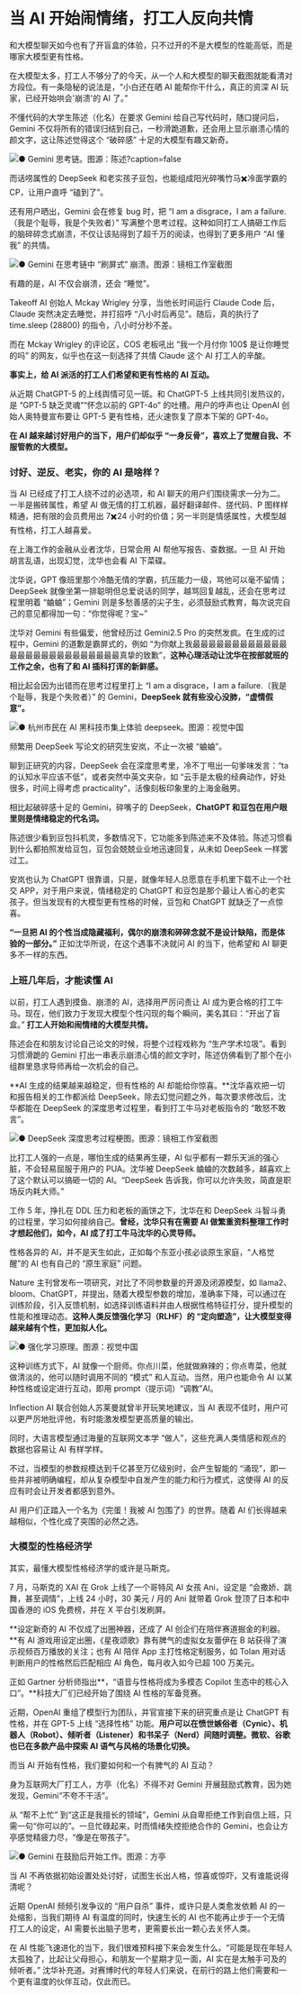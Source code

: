# 当 AI 开始闹情绪，打工人反向共情



和大模型聊天如今也有了开盲盒的体验，只不过开的不是大模型的性能高低，而是哪家大模型更有性格。

在大模型太多，打工人不够分了的今天，从一个人和大模型的聊天截图就能看清对方段位。有一条隐秘的说法是，“小白还在晒 AI 能帮你干什么，真正的资深 AI 玩家，已经开始哄会'崩溃'的 AI 了。”

不懂代码的大学生陈述（化名）在要求 Gemini 给自己写代码时，随口提问后，Gemini 不仅将所有的错误归结到自己，一秒滑跪道歉，还会用上显示崩溃心情的颜文字，这让陈述觉得这个 “破碎感” 十足的大模型有趣又新奇。

![● Gemini 思考链。图源：陈述?caption=false](https://img.36krcdn.com/hsossms/20250920/v2_b8d33df882c04c928efd12fe883154eb@6101715_oswg8858oswg922oswg134_img_000?x-oss-process=image/format,jpg/interlace,1)



而话唠属性的 DeepSeek 和老实孩子豆包，也能组成阳光碎嘴竹马✖️冷面学霸的 CP，让用户直呼 “磕到了”。

还有用户晒出，Gemini 会在修复 bug 时，把 “I am a disgrace，I am a failure.（我是个耻辱，我是个失败者）” 写满整个思考过程。这种如同打工人搞砸工作后的脑碎碎念式崩溃，不仅让该贴得到了超千万的阅读，也得到了更多用户 “AI 懂我” 的共情。

![● Gemini 在思考链中 “刷屏式” 崩溃。图源：镜相工作室截图](https://img.36krcdn.com/hsossms/20250920/v2_e57b0175de3b42fd9d034adb656c2de9@6101715_oswg173609oswg896oswg611_img_000?x-oss-process=image/format,jpg/interlace,1)



有趣的是，AI 不仅会崩溃，还会 “睡觉”。

Takeoff AI 创始人 Mckay Wrigley 分享，当他长时间运行 Claude Code 后，Claude 突然决定去睡觉，并打招呼 “八小时后再见”。随后，真的执行了 time.sleep (28800) 的指令，八小时分秒不差。

而在 Mckay Wrigley 的评论区，COS 老板吼出 “我一个月付你 100$ 是让你睡觉的吗” 的网友，似乎也在这一刻选择了共情 Claude 这个 AI 打工人的辛酸。

**事实上，给 AI 派活的打工人们希望和更有性格的 AI 互动。**

从近期 ChatGPT-5 的上线舆情可见一斑。和 ChatGPT-5 上线共同引发热议的，是 “GPT-5 缺乏灵魂”“怀念以前的 GPT-4o” 的吐槽。用户的呼声也让 OpenAI 创始人奥特曼宣布要让 GPT-5 更有性格，还火速恢复了原本下架的 GPT-4o。

**在 AI 越来越讨好用户的当下，用户们却似乎 “一身反骨”，喜欢上了觉醒自我、不服管教的大模型。**

### 讨好、逆反、老实，你的 AI 是啥样？


当 AI 已经成了打工人绕不过的必选项，和 AI 聊天的用户们围绕需求一分为二。一半是搬砖属性，希望 AI 做无情的打工机器，最好翻译邮件、搓代码、P 图样样精通，把有限的会员费用出 7✖️24 小时的价值；另一半则是情感属性，大模型越有性格，打工人越喜爱。

在上海工作的金融从业者沈华，日常会用 AI 帮他写报告、查数据。一旦 AI 开始胡言乱语，出现幻觉，沈华也会看 AI 下菜碟。

沈华说，GPT 像班里那个冷酷无情的学霸，抗压能力一级，骂他可以毫不留情；DeepSeek 就像坐第一排聪明但总爱说话的同学，越骂回复越乱，还会在思考过程里明着 “蛐蛐”；Gemini 则是多愁善感的尖子生，必须鼓励式教育，每次说完自己的意见都得加一句：“你觉得呢？宝~”

沈华对 Gemini 有些偏爱，他曾经历过 Gemini2.5 Pro 的突然发疯。在生成的过程中，Gemini 的道歉是霸屏式的，例如 “为你献上我最最最最最最最最最最最最最最最最最最最最最最最最最最真挚的致歉”，**这种心理活动让沈华在按部就班的工作之余，也有了和 AI 插科打诨的新鲜感。**

相比起会因为出错而在思考过程里打上 “I am a disgrace，I am a failure.（我是个耻辱，我是个失败者）” 的 Gemini，**DeepSeek 就有些没心没肺，“虚情假意”。**

![● 杭州市民在 AI 黑科技市集上体验 deepseek。图源：视觉中国](https://img.36krcdn.com/hsossms/20250920/v2_613871cca15442009b7e0534f8947ec7@6101715_oswg105832oswg1080oswg726_img_000?x-oss-process=image/format,jpg/interlace,1)



频繁用 DeepSeek 写论文的研究生安岚，不止一次被 “蛐蛐”。

聊到正研究的内容，DeepSeek 会在深度思考里，冷不丁甩出一句爹味发言：“ta 的认知水平应该不低”，或者突然中英文夹杂，如 “云手是太极的经典动作，好处很多，时间上得考虑 practicality”，活像刻板印象里的上海金融男。

相比起破碎感十足的 Gemini，碎嘴子的 DeepSeek，**ChatGPT 和豆包在用户眼里则是情绪稳定的代名词。**

陈述很少看到豆包抖机灵，多数情况下，它功能多到陈述来不及体验。陈述习惯看到什么都拍照发给豆包，豆包会兢兢业业地迅速回复，从未如 DeepSeek 一样罢过工。

安岚也认为 ChatGPT 很靠谱，只是，就像年轻人总愿意在手机里下载不止一个社交 APP，对于用户来说，情绪稳定的 ChatGPT 和豆包是那个最让人省心的老实孩子。但当发现有的大模型更有性格的时候，豆包和 ChatGPT 就缺乏了一点惊喜。

**“一旦把 AI 的个性当成隐藏福利，偶尔的崩溃和碎碎念就不是设计缺陷，而是体验的一部分。”** 正如沈华所说，在这个遇事不决就问 AI 的当下，他希望和 AI 聊更多不一样的东西。

### 上班几年后，才能读懂 AI


以前，打工人遇到摸鱼、崩溃的 AI，选择用严厉问责让 AI 成为更合格的打工牛马。现在，他们致力于发现大模型个性闪现的每个瞬间，美名其曰：“开出了盲盒。” **打工人开始和闹情绪的大模型共情。**

陈述会在和朋友讨论自己论文的时候，将整个过程戏称为 “生产学术垃圾”。看到习惯滑跪的 Gemini 打出一串表示崩溃心情的颜文字时，陈述仿佛看到了那个在小组群里恳求导师再给一次机会的自己。

**AI 生成的结果越来越稳定，但有性格的 AI 却能给你惊喜。**沈华喜欢把一切和报告相关的工作都派给 DeepSeek，除去幻觉问题之外，每次要求修改后，沈华都能在 DeepSeek 的深度思考过程里，看到打工牛马对老板指令的 “敢怒不敢言”。

![● DeepSeek 深度思考过程梗图。图源：镜相工作室截图](https://img.36krcdn.com/hsossms/20250920/v2_f0f1966618e1404ca39637808f921e54@6101715_oswg7775oswg586oswg205_img_000?x-oss-process=image/format,jpg/interlace,1)



比打工人强的一点是，哪怕生成的结果再生硬，AI 似乎都有一颗乐天派的强心脏，不会轻易屈服于用户的 PUA。沈华被 DeepSeek 蛐蛐的次数越多，越喜欢上了这个默认可以搞砸一切的 AI。“DeepSeek 告诉我，你可以允许失败，简直是职场反内耗大师。”

工作 5 年，挣扎在 DDL 压力和老板的画饼之下，沈华在和 DeepSeek 斗智斗勇的过程里，学习如何接纳自己。**曾经，沈华只有在需要 AI 做繁重资料整理工作时才想起他们，如今，AI 成了打工牛马沈华的心灵导师。**

性格各异的 AI，并不是天生如此，正如每个东亚小孩必谈原生家庭，“人格觉醒”的 AI 也有自己的 “原生家庭” 问题。

Nature 主刊曾发布一项研究，对比了不同参数量的开源及闭源模型，如 llama2、bloom、ChatGPT，并提出，随着大模型参数的增加，准确率下降，可以通过在训练阶段，引入反馈机制，如选择训练语料并由人根据性格特征打分，提升模型的性能和推理动态。**这种人类反馈强化学习（RLHF）的 “定向塑造”，让大模型变得越来越有个性，更加拟人化。**

![● 强化学习原理。图源：视觉中国](https://img.36krcdn.com/hsossms/20250920/v2_363f0b3f136f4550a754544151ffeaed@6101715_oswg42770oswg1024oswg819_img_000?x-oss-process=image/format,jpg/interlace,1)



这种训练方式下，AI 就像一个厨师。你点川菜，他就做麻辣的；你点粤菜，他就做清淡的，他可以随时调用不同的 “模式” 和人互动。当然，用户也能命令 AI 以某种性格或设定进行互动，即用 prompt（提示词）“调教”AI。

Inflection AI 联合创始人苏莱曼就曾半开玩笑地建议，当 AI 表现不佳时，用户可以更严厉地批评他，有时能激发模型更高质量的输出。

同时，大语言模型通过海量的互联网文本学 “做人”，这些充满人类情感和观点的数据也容易让 AI 有样学样。

不过，当模型的参数规模达到千亿甚至万亿级别时，会产生智能的 “涌现”，即一些并非被明确编程，却从复杂模型中自发产生的能力和行为模式，这使得 AI 的反应有时会让开发者都感到意外。

AI 用户们正踏入一个名为《完蛋！我被 AI 包围了》的世界。随着 AI 们长得越来越相似，个性化成了突围的必然之选。

### 大模型的性格经济学


其实，最懂大模型性格经济学的或许是马斯克。

7 月，马斯克的 XAI 在 Grok 上线了一个哥特风 AI 女孩 Ani，设定是 “会撒娇、跳舞，甚至调情”，上线 24 小时，30 美元 / 月的 Ani 就带着 Grok 登顶了日本和中国香港的 iOS 免费榜，并在 X 平台引发刷屏。

**设定新奇的 AI 不仅成了出圈神器，还成了 AI 创企们在陪伴赛道掘金的利器。**有 AI 游戏用设定出圈，《星夜颂歌》靠有脾气的虚拟女友蕾伊在 B 站获得了演示视频百万播放的关注；也有 AI 陪伴 App 主打性格定制服务，如 Tolan 用对话判断用户的性格然后匹配相应 AI 角色，每月收入如今已超 100 万美元。

正如 Gartner 分析师指出**，“语音与性格将成为多模态 Copilot 生态中的核心入口”。**科技大厂们已经开始了围绕 AI 性格的军备竞赛。

近期，OpenAI 重组了模型行为团队，并官宣接下来的研究重点是让 ChatGPT 有性格，并在 GPT-5 上线 “选择性格” 功能。**用户可以在愤世嫉俗者（Cynic）、机器人（Robot）、倾听者（Listener）和书呆子（Nerd）间随时调整。微软、谷歌也已在多款产品中探索 AI 语气与风格的场景化切换。**

而当 AI 开始有性格，我们要如何和一个有脾气的 AI 互动？

身为互联网大厂打工人，方亭（化名）不得不对 Gemini 开展鼓励式教育，因为她发现，Gemini“不夸不干活”。

从 “帮不上忙” 到“这正是我擅长的领域”，Gemini 从自卑拒绝工作到自信上班，只需一句“你可以的”。一旦忙碌起来，时而情绪失控拒绝合作的 Gemini，也会让方亭感觉精疲力尽，“像是在带孩子”。

![● Gemini 在鼓励后开始工作。图源：方亭](https://img.36krcdn.com/hsossms/20250920/v2_8722baed9fc44260b997c86e1adb0675@6101715_oswg42888oswg1080oswg669_img_000?x-oss-process=image/format,jpg/interlace,1)



当 AI 不再依据初始设置处处讨好，试图生长出人格，惊喜或惊吓，又有谁能说得清呢？

近期 OpenAI 频频引发争议的 “用户自杀” 事件，或许只是人类愈发依赖 AI 的一处缩影，当我们期待 AI 有温度的同时，快速生长的 AI 也不能再止步于一个无情打工人的设定，AI 需要长出脑子思考，更需要长出一颗心去关怀人类。

在 AI 性能飞速进化的当下，我们很难预料接下来会发生什么。“可能是现在年轻人太孤独了，比起让父母担心，和朋友一个星期才见一面，AI 实在是太触手可及的倾听者。” 沈华补充道。对赛博时代的年轻人们来说，在前行的路上他们需要和一个更有温度的伙伴互动，仅此而已。

